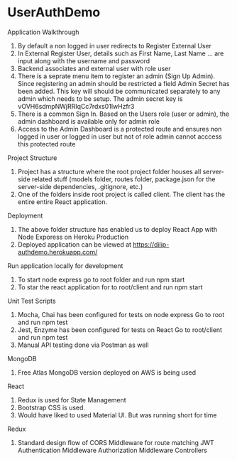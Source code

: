 # UserAuthDemo

Application Walkthrough

1. By default a non logged in user redirects to Register External User
2. In External Register User, details such as First Name, Last Name ... are input along with the username and password
3. Backend associates and external user with role user
4. There is a seprate menu item to register an admin (Sign Up Admin). Since registering an admin should be restricted a field Admin Secret has been added. This key will should be communicated separately to any admin which needs to be setup. The admin secret key is vOVH6sdmpNWjRRIqCc7rdxs01lwHzfr3
5. There is a common Sign In. Based on the Users role (user or admin), the admin dashboard is available only for admin role
6. Access to the Admin Dashboard is a protected route and ensures non logged in user or logged in user but not of role admin cannot acccess this protected route

Project Structure

1. Project has a structure where the root project folder houses all server-side related stuff (models folder, routes folder, package.json for the server-side dependencies, .gitignore, etc.)
2. One of the folders inside root project is called client. The client has the entire entire React application.

Deployment

1. The above folder structure has enabled us to deploy React App with Node Exporess on Heroku Production
2. Deployed application can be viewed at https://dilip-authdemo.herokuapp.com/

Run application locally for development

1. To start node express go to root folder and run npm start
2. To star the react application for to root/client and run npm start

Unit Test Scripts

1. Mocha, Chai has been configured for tests on node express
   Go to root and run npm test
2. Jest, Enzyme has been configured for tests on React
   Go to root/client and run npm test
3. Manual API testing done via Postman as well

MongoDB

1. Free Atlas MongoDB version deployed on AWS is being used

React

1. Redux is used for State Management
2. Bootstrap CSS is used.
3. Would have liked to used Material UI. But was running short for time

Redux

1. Standard design flow of
   CORS Middleware for route matching
   JWT Authentication Middleware
   Authorization Middleware
   Controllers
